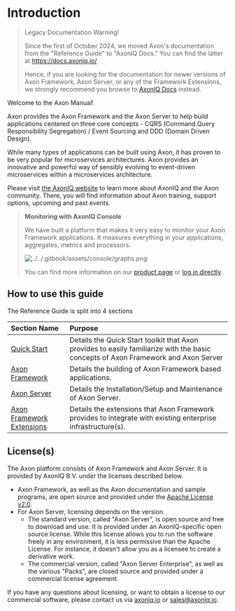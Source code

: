 # Introduction

> Legacy Documentation Warning!
>
> Since the first of October 2024, we moved Axon's documentation from the "Reference Guide" to "AxonIQ Docs."
> You can find the latter at https://docs.axoniq.io/
>
> Hence, if you are looking for the documentation for newer versions of Axon Framework, Axon Server, or any of the Framework Extensions, we strongly recommend you browse to [AxonIQ Docs](https://docs.axoniq.io/) instead.

Welcome to the Axon Manual!

Axon provides the Axon Framework and the Axon Server to help build applications centered on three core concepts - CQRS \(Command Query Responsibility Segregation\) / Event Sourcing and DDD \(Domain Driven Design\).

While many types of applications can be built using Axon, it has proven to be very popular for microservices architectures. 
Axon provides an innovative and powerful way of sensibly evolving to event-driven microservices within a microservices architecture.

Please visit [the AxonIQ website](https://axoniq.io/) to learn more about AxonIQ and the Axon community. 
There, you will find information about Axon training, support options, upcoming and past events.

> **Monitoring with AxonIQ Console**
>
> We have built a platform that makes it very easy to monitor your Axon Framework applications.  It measures everything in your applications, aggregates, metrics and processors.
>
> ![../../.gitbook/assets/console/graphs.png](../../.gitbook/assets/console/graphs.png)
>
> You can find more information on our [product page](https://www.axoniq.io/products/axoniq-console) or [log in directly](https://console.axoniq.io/).

## How to use this guide

The Reference Guide is split into 4 sections

| Section Name                                             | Purpose                                                                                                                            |
|:---------------------------------------------------------|:-----------------------------------------------------------------------------------------------------------------------------------|
| [Quick Start](getting-started/quick-start.md)            | Details the Quick Start toolkit that Axon provides to easily familiarize with the basic concepts of Axon Framework and Axon Server |
| [Axon Framework](axon-framework/introduction.md)         | Details the building of Axon Framework based applications.                                                                         |
| [Axon Server](axon-server/introduction.md)               | Details the Installation/Setup and Maintenance of Axon Server.                                                           |
| [Axon Framework Extensions](release-notes/rn-extensions) | Details the extensions that Axon Framework provides to integrate with existing enterprise infrastructure\(s\).                     |

## License\(s\)

The Axon platform consists of Axon Framework and Axon Server. It is provided by AxonIQ B.V. under the licenses described below.

* Axon Framework, as well as the Axon documentation and sample programs, are open source and provided under the [Apache License v2.0](http://www.apache.org/licenses/LICENSE-2.0).
* For Axon Server, licensing depends on the version.
  * The standard version, called "Axon Server", is open source and free to download and use. It is provided under an AxonIQ-specific open source license. While this license allows you to run the software freely in any environment, it is less permissive than the Apache License. For instance, it doesn't allow you as a licensee to create a derivative work.
  * The commercial version, called "Axon Server Enterprise", as well as the various "Packs", are closed source and provided under a commercial license agreement.

If you have any questions about licensing, or want to obtain a license to our commercial software, please contact us via [axoniq.io](https://axoniq.io) or [sales@axoniq.io](mailto:sales@axoniq.io).


